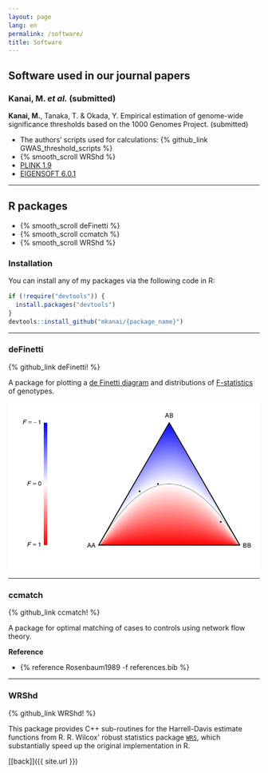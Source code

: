 ```yaml
---
layout: page
lang: en
permalink: /software/
title: Software
---
```


## Software used in our journal papers

### Kanai, M. *et al.* (submitted)

**Kanai, M.**, Tanaka, T. & Okada, Y. Empirical estimation of genome-wide significance thresholds based on the 1000 Genomes Project. (submitted)

* The authors’ scripts used for calculations: {% github_link GWAS_threshold_scripts %}
* {% smooth_scroll WRShd %}
* [PLINK 1.9](https://www.cog-genomics.org/plink2)
* [EIGENSOFT 6.0.1](http://www.hsph.harvard.edu/alkes-price/software/)

--------

## R packages

* {% smooth_scroll deFinetti %}
* {% smooth_scroll ccmatch %}
* {% smooth_scroll WRShd %}


### Installation
You can install any of my packages via the following code in R:

```r
if (!require("devtools")) {
  install.packages("devtools")
}
devtools::install_github("mkanai/{package_name}")
```

--------

### deFinetti
{% github_link deFinetti! %}

A package for plotting a [de Finetti diagram](http://en.wikipedia.org/wiki/De_Finetti_diagram) and distributions of [F-statistics](http://en.wikipedia.org/wiki/F-statistics) of genotypes.

![deFinetti_example.png](/img/deFinetti_example.png)

--------
### ccmatch
{% github_link ccmatch! %}

A package for optimal matching of cases to controls using network flow theory.

**Reference**

* {% reference Rosenbaum1989 -f references.bib %}


--------
### WRShd
{% github_link WRShd! %}

This package provides C++ sub-routines for the Harrell-Davis estimate functions from R. R. Wilcox' robust statistics package [`WRS`](https://github.com/nicebread/WRS), which substantially speed up the original implementation in R.


[[back]]({{ site.url }})

